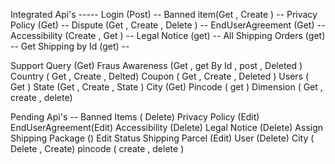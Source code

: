 Integrated Api's -----
Login (Post)  --
Banned item(Get , Create ) --
Privacy Policy (Get) --
Dispute (Get , Create , Delete ) --
EndUserAgreement (Get) --
Accessibility (Create , Get ) --
Legal Notice (get) --
All Shipping Orders (get) --
Get Shipping by Id (get) --
<!-- -------------------- -->
Support Query (Get)
Fraus Awareness (Get , get By Id , post , Deleted )
Country ( Get , Create , Delted)
Coupon ( Get , Create , Deleted )
Users ( Get )
State (Get , Create , State )
City (Get)
Pincode ( get )
Dimension ( Get , create , delete)

Pending Api's --
Banned Items ( Delete)
Privacy Policy (Edit)
EndUserAgreement(Edit)
Accessibility (Delete)
Legal Notice (Delete)
Assign Shipping Package ()
Edit Status  Shipping Parcel (Edit)
User (Delete)
City ( Delete , Create)
pincode ( create , delete )



